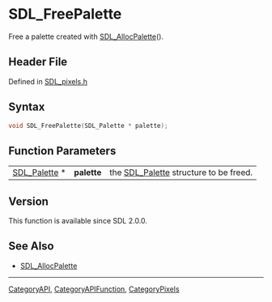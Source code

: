 # SDL_FreePalette

Free a palette created with [SDL_AllocPalette](SDL_AllocPalette)().

## Header File

Defined in [SDL_pixels.h](https://github.com/libsdl-org/SDL/blob/SDL2/include/SDL_pixels.h)

## Syntax

```c
void SDL_FreePalette(SDL_Palette * palette);
```

## Function Parameters

|                              |             |                                                       |
| ---------------------------- | ----------- | ----------------------------------------------------- |
| [SDL_Palette](SDL_Palette) * | **palette** | the [SDL_Palette](SDL_Palette) structure to be freed. |

## Version

This function is available since SDL 2.0.0.

## See Also

- [SDL_AllocPalette](SDL_AllocPalette)

----
[CategoryAPI](CategoryAPI), [CategoryAPIFunction](CategoryAPIFunction), [CategoryPixels](CategoryPixels)

